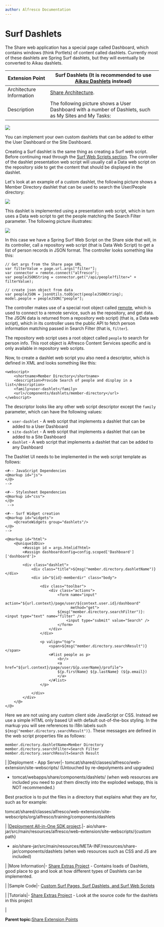 ```yaml
---
author: Alfresco Documentation
---
```


# Surf Dashlets

The Share web application has a special page called Dashboard, which contains windows \(think Portlets\) of content called dashlets. Currently most of these dashlets are Spring Surf dashlets, but they will eventually be converted to Aikau dashlets.

|Extension Point|Surf Dashlets \(It is recommended to use [Aikau Dashlets](dev-extensions-share-aikau-dashlets.md) instead\)|
|---------------|-----------------------------------------------------------------------------------------------------------|
|Architecture Information|[Share Architecture](dev-extensions-share-architecture-extension-points.md).|
|Description|The following picture shows a User Dashboard with a number of Dashlets, such as My Sites and My Tasks:

 ![](../images/dev-extensions-share-user-dashboard-dashlets.png)

 You can implement your own custom dashlets that can be added to either the User Dashboard or the Site Dashboard.

Creating a Surf dashlet is the same thing as creating a Surf web script. Before continuing read through the [Surf Web Scripts section](dev-extensions-share-surf-web-scripts.md). The controller of the dashlet presentation web script will usually call a Data web script on the repository side to get the content that should be displayed in the dashlet.

Let's look at an example of a custom dashlet, the following picture shows a Member Directory dashlet that can be used to search the User/People directory:

 ![](../images/dev-extensions-share-user-dashboard-member-dir-dashlet.png)

 This dashlet is implemented using a presentation web script, which in turn uses a Data web script to get the people matching the Search Filter parameter. The following picture illustrates:

![](../images/dev-extensions-share-web-scripts-presentation-and-data.png)

 In this case we have a Spring Surf Web Script on the Share side that will, in its controller, call a repository web script \(that is Data Web Script\) to get a list of person records in JSON format. The controller looks something like this:

```
// Get args from the Share page URL
var filterValue = page.url.args["filter"];
var connector = remote.connect("alfresco");
var peopleJSONString = connector.get("/api/people?filter=" + filterValue);

// create json object from data
var peopleJSON = jsonUtils.toObject(peopleJSONString);
model.people = peopleJSON["people"];  
```

The controller makes use of a special root object called [remote](surf-connectors-endpoints.md), which is used to connect to a remote service, such as the repository, and get data. The JSON data is returned from a repository web script\) \(that is, a Data web script\), which in its controller uses the public API to fetch person information matching passed in Search Filter \(that is, `filter`\).

The repository web script uses a root object called `people` to search for person info. This root object is Alfresco Content Services specific and is only available in repository web scripts.

Now, to create a dashlet web script you also need a descriptor, which is defined in XML and looks something like this:

```
<webscript>
    <shortname>Member Directory</shortname>
    <description>Provide Search of people and display in a list</description>
    <family>user-dashlet</family>
    <url>/components/dashlets/member-directory</url>
</webscript>   
```

The descriptor looks like any other web script descriptor except the `family` parameter, which can have the following values:

-   `user-dashlet` - A web script that implements a dashlet that can be added to a User Dashboard
-   `site-dashlet` - A web script that implements a dashlet that can be added to a Site Dashboard
-   `dashlet` - A web script that implements a dashlet that can be added to any Dashboard

The Dashlet UI needs to be implemented in the web script template as follows:

```
<#-- JavaScript Dependencies
<@markup id="js">
</@>
-->

<#-- Stylesheet Dependencies
<@markup id="css">
</@>
 -->

<#-- Surf Widget creation
<@markup id="widgets">
    <@createWidgets group="dashlets"/>
</@>
-->

<@markup id="html">
    <@uniqueIdDiv>
        <#assign id = args.htmlid?html>
        <#assign dashboardconfig=config.scoped['Dashboard']['dashboard']>

        <div class="dashlet">
            <div class="title">${msg("member.directory.dashletName")}</div>
            <div id="${id}-memberdir" class="body">

                <div class="toolbar">
                    <div class="actions">
                        <form name="input"
                              action="${url.context}/page/user/${context.user.id}/dashboard"
                              method="get">
                        ${msg("member.directory.searchFilter")}: <input type="text" name="filter" />
                            <input type="submit" value="Search" />
                        </form>
                    </div>
                </div>

                <p valign="top">
                    <span>${msg("member.directory.searchResult")}</span>
                    <#list people as p>
                        <br/>
                        <a href="${url.context}/page/user/${p.userName}/profile">
                        ${p.firstName} ${p.lastName} (${p.email})
                        </a>
                    </#list>
                </p>

            </div>
        </div>
    </@>
</@>   
```

Here we are not using any custom client side JavaScript or CSS. Instead we use a simple HTML only based UI with default out-of-the-box styling. In the markup you will see references to i18n labels such `${msg("member.directory.searchResult")}`. These messages are defined in the web script properties file as follows:

```
member.directory.dashletName=Member Directory
member.directory.searchFilter=Search Filter
member.directory.searchResult=Search Result   
```

|
|Deployment - App Server|-   tomcat/shared/classes/alfresco/web-extension/site-webscripts/ \(Untouched by re-depolyments and upgrades\)
-   tomcat/webapps/share/components/dashlets/ \(when web resources are included you need to put them directly into the exploded webapp, this is NOT recommended.\)

 Best practice is to put the files in a directory that explains what they are for, such as for example:

tomcat/shared/classes/alfresco/web-extension/site-webscripts/org/alfresco/training/components/dashlets

|
|[Deployment All-in-One SDK project](sdk-getting-started.md).|-   aio/share-jar/src/main/resources/alfresco/web-extension/site-webscripts/\{custom path\}
-   aio/share-jar/src/main/resources/META-INF/resources/share-jar/components/dashlets \(when web resources such as CSS and JS are included\)

|
|More Information|-   [Share Extras Project](http://share-extras.github.io/) - Contains loads of Dashlets, good place to go and look at how different types of Dashlets can be implemented.

|
|Sample Code|-   [Custom Surf Pages, Surf Dashlets, and Surf Web Scripts](https://github.com/Alfresco/alfresco-sdk-samples/tree/alfresco-51/all-in-one/add-surf-dashlet-and-page-share)

|
|Tutorials|-   [Share Extras Project](http://share-extras.github.io/) - Look at the source code for the dashlets in this project

|

**Parent topic:**[Share Extension Points](../concepts/dev-extensions-share-extension-points-introduction.md)

